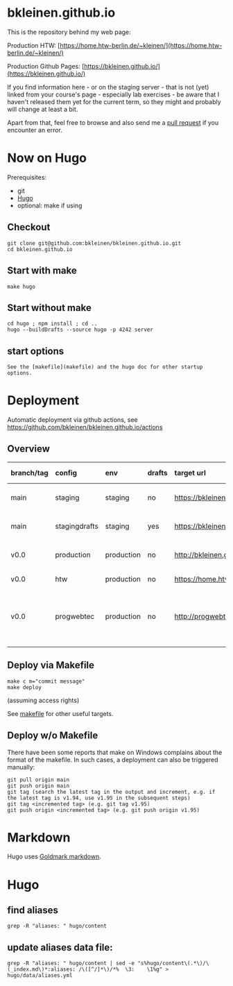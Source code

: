 bkleinen.github.io
==================

This is the repository behind my web page:

Production HTW: [https://home.htw-berlin.de/~kleinen/](https://home.htw-berlin.de/~kleinen/)

Production Github Pages: [https://bkleinen.github.io/](https://bkleinen.github.io/)

If you find information here - or on the staging server - that is not (yet) linked from your course's page - especially lab exercises -
be aware that I haven't released them yet for the current term, so they might and probably will change at least a bit.

Apart from that, feel free to browse and also send me a [pull request](https://docs.github.com/en/github/collaborating-with-pull-requests/proposing-changes-to-your-work-with-pull-requests/about-pull-requests) if you encounter an error.

# Now on Hugo

Prerequisites:

- git
- [Hugo](https://gohugo.io/)
- optional: make if using

## Checkout

    git clone git@github.com:bkleinen/bkleinen.github.io.git
    cd bkleinen.github.io

## Start with make

    make hugo

## Start without make

    cd hugo ; npm install ; cd ..
    hugo --buildDrafts --source hugo -p 4242 server

## start options

    See the [makefile](makefile) and the hugo doc for other startup options.

# Deployment

Automatic deployment via github actions, see https://github.com/bkleinen/bkleinen.github.io/actions

## Overview

| branch/tag | config | env | drafts | target url | Status | GH Pages Deployment |
|:---------- |:------------- |:---------- |:------ |:----------------------------------------- |:--------------------------------------------------------------------------------------------------------------------------------------------------------------------------------------------------------------------------------------- |:----------------------------------------------------------------------------------------------------------------------------------------------------------------------------------------------------------------------------------- |
| main | staging | staging    | no     | https://bkleinen.github.io/staging/ | [![Deploy Staging](https://github.com/bkleinen/bkleinen.github.io/actions/workflows/deploy-staging.yml/badge.svg)](https://github.com/bkleinen/bkleinen.github.io/actions/workflows/deploy-staging.yml)| [![pages-build-deployment](https://github.com/bkleinen/staging/actions/workflows/pages/pages-build-deployment/badge.svg)](https://github.com/bkleinen/staging/actions/workflows/pages/pages-build-deployment)|
| main | stagingdrafts | staging    | yes    | https://bkleinen.github.io/stagingdrafts/ | [![Deploy Staging Drafts](https://github.com/bkleinen/bkleinen.github.io/actions/workflows/deploy-staging-drafts.yml/badge.svg)](https://github.com/bkleinen/bkleinen.github.io/actions/workflows/deploy-staging-drafts.yml)| [![pages-build-deployment](https://github.com/bkleinen/staging/actions/workflows/pages/pages-build-deployment/badge.svg)](https://github.com/bkleinen/staging/actions/workflows/pages/pages-build-deployment)|
| v0.0 | production    | production | no     | http://bkleinen.github.io/ | [![Deploy Production / Github](https://github.com/bkleinen/bkleinen.github.io/actions/workflows/deploy-production-github.yml/badge.svg)](https://github.com/bkleinen/bkleinen.github.io/actions/workflows/deploy-production-github.yml) | [![pages-build-deployment](https://github.com/bkleinen/bkleinen.github.io/actions/workflows/pages/pages-build-deployment/badge.svg)](https://github.com/bkleinen/bkleinen.github.io/actions/workflows/pages/pages-build-deployment) |
| v0.0 | htw | production | no     | https://home.htw-berlin.de/~kleinen/      | [![Deploy Production / HTW](https://github.com/bkleinen/bkleinen.github.io/actions/workflows/deploy-production-htw.yml/badge.svg)](https://github.com/bkleinen/bkleinen.github.io/actions/workflows/deploy-production-htw.yml) | |
| v0.0 | progwebtec    | production | no     | http://progwebtec.github.io/ | [![Deploy Production / progwebtec.github.io](https://github.com/bkleinen/bkleinen.github.io/actions/workflows/deploy-progwebtec.yml/badge.svg)](https://github.com/bkleinen/bkleinen.github.io/actions/workflows/deploy-progwebtec.yml) | [![pages-build-deployment](https://github.com/progwebtec/progwebtec.github.io/actions/workflows/pages/pages-build-deployment/badge.svg)](https://github.com/progwebtec/progwebtec.github.io/actions/workflows/pages/pages-build-deployment)[![pages-build-deployment](https://github.com/progwebtec/progwebtec.github.io/actions/workflows/pages/pages-build-deployment/badge.svg)](https://github.com/progwebtec/progwebtec.github.io/actions/workflows/pages/pages-build-deployment)|
| | | | | | | |


## Deploy via Makefile

    make c m="commit message"
    make deploy

(assuming access rights)

See [makefile](makefile) for other useful targets.

## Deploy w/o Makefile

There have been some reports that make on Windows complains about the format of the makefile. In such cases, a deployment can also be triggered manually:

    git pull origin main
    git push origin main
    git tag (search the latest tag in the output and increment, e.g. if the latest tag is v1.94, use v1.95 in the subsequent steps)
    git tag <incremented tag> (e.g. git tag v1.95)
    git push origin <incremented tag> (e.g. git push origin v1.95)

# Markdown

Hugo uses [Goldmark markdown](https://www.markdownguide.org/tools/hugo/).

# Hugo

## find aliases

    grep -R "aliases: " hugo/content


## update aliases data file:

    grep -R "aliases: " hugo/content | sed -e "s%hugo/content\(.*\)/\(_index.md\)*:aliases: /\([^/]*\)/*%  \3:    \1%g" > hugo/data/aliases.yml
